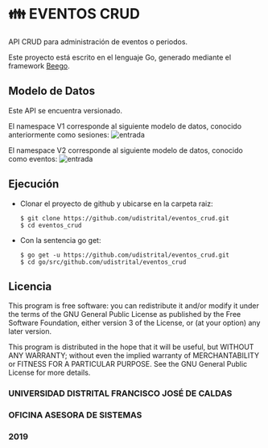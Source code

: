 # :family: EVENTOS CRUD

API CRUD para administración de eventos o periodos. 

Este proyecto está escrito en el lenguaje Go, generado mediante el framework [Beego](https://beego.me/).

## Modelo de Datos

Este API se encuentra versionado. 

El namespace V1 corresponde al siguiente modelo de datos, conocido anteriormente como sesiones:
![entrada](https://github.com/udistrital/eventos_crud/blob/dev/sql/modelo_eventos_sesiones.png)

El namespace V2 corresponde al siguiente modelo de datos, conocido como eventos:
![entrada](https://github.com/udistrital/eventos_crud/blob/dev/sql/modelo_eventos.png)
## Ejecución

- Clonar el proyecto de github y ubicarse en la carpeta raiz:
  ```
  $ git clone https://github.com/udistrital/eventos_crud.git
  $ cd eventos_crud
  ```
- Con la sentencia go get:
  ```
  $ go get -u https://github.com/udistrital/eventos_crud.git
  $ cd go/src/github.com/udistrital/eventos_crud
  ```
  
## Licencia
This program is free software: you can redistribute it and/or modify it under the terms of the GNU General Public License as published by the Free Software Foundation, either version 3 of the License, or (at your option) any later version.

This program is distributed in the hope that it will be useful, but WITHOUT ANY WARRANTY; without even the implied warranty of MERCHANTABILITY or FITNESS FOR A PARTICULAR PURPOSE. See the GNU General Public License for more details.


### UNIVERSIDAD DISTRITAL FRANCISCO JOSÉ DE CALDAS
### OFICINA ASESORA DE SISTEMAS
### 2019